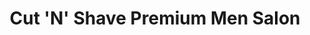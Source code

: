---
title: "Cut 'N' Shave Premium Men Salon"
url: /jadhav-wadi/cut-n-shave-premium-men-salon/
shop: hairdresser
---